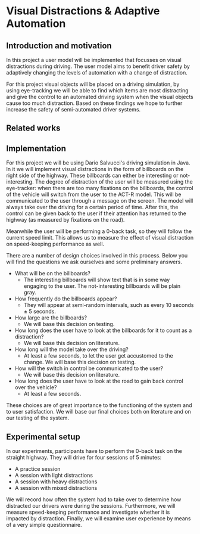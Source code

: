 # Visual Distractions & Adaptive Automation

## Introduction and motivation
In this project a user model will be implemented that focusses on visual distractions during driving. 
The user model aims to benefit driver safety by adaptively changing the levels of automation with a change of distraction.

For this project visual objects will be placed on a driving simulation, by using eye-tracking we will be able to find which items are most distracting and give the control to an automated driving system when the visual objects cause too much distraction.
Based on these findings we hope to further increase the safety of semi-automated driver systems.

## Related works

## Implementation
For this project we will be using Dario Salvucci's driving simulation in Java. In it we will implement visual distractions in the form of billboards on the right side of the highway. These billboards can either be interesting or not-interesting. The degree of distraction of the user will be measured using the eye-tracker: when there are too many fixations on the billboards, the control of the vehicle will switch from the user to the ACT-R model. This will be communicated to the user through a message on the screen. The model will always take over the driving for a certain period of time. After this, the control can be given back to the user if their attention has returned to the highway (as measured by fixations on the road). 

Meanwhile the user will be performing a 0-back task, so they will follow the current speed limit. This allows us to measure the effect of visual distraction on speed-keeping performance as well.

There are a number of design choices involved in this process. Below you will find the questions we ask ourselves and some preliminary answers.
* What will be on the billboards?
  - The interesting billboards will show text that is in some way engaging to the user. The not-interesting billboards will be plain gray.
* How frequently do the billboards appear?
  - They will appear at semi-random intervals, such as every 10 seconds ± 5 seconds.
* How large are the billboards?
  - We will base this decision on testing.
* How long does the user have to look at the billboards for it to count as a distraction?
  - We will base this decision on literature.
* How long will the model take over the driving?
  - At least a few seconds, to let the user get accustomed to the change. We will base this decision on testing.
* How will the switch in control be communicated to the user?
  - We will base this decision on literature.
* How long does the user have to look at the road to gain back control over the vehicle?
  - At least a few seconds. 

These choices are of great importance to the functioning of the system and to user satisfaction. We will base our final choices both on literature and on our testing of the system.

## Experimental setup
In our experiments, participants have to perform the 0-back task on the straight highway. They will drive for four sessions of 5 minutes:

* A practice session
* A session with light distractions
* A session with heavy distractions
* A session with mixed distractions

We will record how often the system had to take over to determine how distracted our drivers were during the sessions. Furthermore, we will measure speed-keeping performance and investigate whether it is impacted by distraction. Finally, we will examine user experience by means of a very simple questionnaire.
